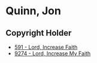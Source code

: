 # Quinn, Jon

## Copyright Holder

- [591 - Lord, Increase Faith](/hymns/591.md)
- [9274 - Lord, Increase My Faith](/hymns/9274.md)

